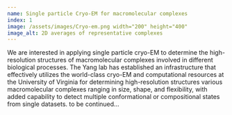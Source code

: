 ```yaml
---
name: Single particle Cryo-EM for macromolecular complexes
index: 1
image: /assets/images/Cryo-em.png width="200" height="400"
image_alt: 2D averages of representative complexes
---
```


We are interested in applying single particle cryo-EM to determine the high-resolution structures of macromolecular complexes involved in different biological processes. The Yang lab has established an infrastructure that effectively utilizes the world-class cryo-EM and computational resources at the University of Virginia for determining high-resolution structures various macromolecular complexes ranging in size, shape, and flexibility, with added capability to detect multiple conformational or compositional states from single datasets. to be continued...
